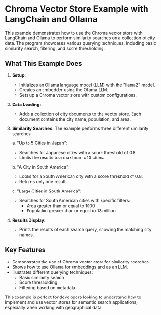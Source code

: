# Chroma Vector Store Example with LangChain and Ollama

This example demonstrates how to use the Chroma vector store with LangChain and Ollama to perform similarity searches on a collection of city data. The program showcases various querying techniques, including basic similarity search, filtering, and score thresholding.

## What This Example Does

1. **Setup**: 
   - Initializes an Ollama language model (LLM) with the "llama2" model.
   - Creates an embedder using the Ollama LLM.
   - Sets up a Chroma vector store with custom configurations.

2. **Data Loading**:
   - Adds a collection of city documents to the vector store. Each document contains the city name, population, and area.

3. **Similarity Searches**:
   The example performs three different similarity searches:

   a. "Up to 5 Cities in Japan":
      - Searches for Japanese cities with a score threshold of 0.8.
      - Limits the results to a maximum of 5 cities.

   b. "A City in South America":
      - Looks for a South American city with a score threshold of 0.8.
      - Returns only one result.

   c. "Large Cities in South America":
      - Searches for South American cities with specific filters:
        - Area greater than or equal to 1000
        - Population greater than or equal to 13 million

4. **Results Display**:
   - Prints the results of each search query, showing the matching city names.

## Key Features

- Demonstrates the use of Chroma vector store for similarity searches.
- Shows how to use Ollama for embeddings and as an LLM.
- Illustrates different querying techniques:
  - Basic similarity search
  - Score thresholding
  - Filtering based on metadata

This example is perfect for developers looking to understand how to implement and use vector stores for semantic search applications, especially when working with geographical data.
